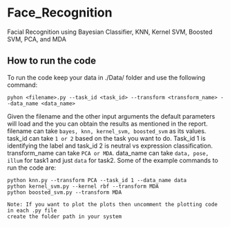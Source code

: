 # Face_Recognition
Facial Recognition using Bayesian Classifier, KNN, Kernel SVM, Boosted SVM, PCA, and MDA

## How to run the code
To run the code keep your data in ./Data/ folder and use the following command:
```
pyhon <filename>.py --task_id <task_id> --transform <transform_name> --data_name <data_name>
```
Given the filename and the other input arguments the default parameters will load and the you can obtain
the results as mentioned in the report. filename can take ```bayes, knn, kernel_svm, boosted_svm``` as its values.
task_id can take ```1 or 2``` based on the task you want to do. Task_id 1 is identifying the label and task_id 2
is neutral vs expression classification. transform_name can take ```PCA or MDA```. data_name can 
take ```data, pose, illum``` for task1 and just ```data``` for task2. Some of the example 
commands to run the code are:
```
python knn.py --transform PCA --task_id 1 --data_name data
python kernel_svm.py --kernel rbf --transform MDA
python boosted_svm.py --transform MDA
``` 

```
Note: If you want to plot the plots then uncomment the plotting code in each .py file 
create the folder path in your system
```